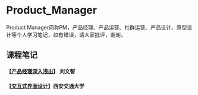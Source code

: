 # Product_Manager
Product Manager简称PM，产品经理、产品运营、社群运营、产品设计、原型设计等个人学习笔记，如有错误，请大家批评，谢谢。

## 课程笔记

#### 【[产品经理深入浅出](https://github.com/SolerHo/Product_Manager/tree/master/%E4%BA%A7%E5%93%81%E7%BB%8F%E7%90%86/%E4%BA%A7%E5%93%81%E7%BB%8F%E7%90%86%E6%B7%B1%E5%85%A5%E6%B5%85%E5%87%BA)】 刘文智

#### 【[交互式界面设计](https://github.com/SolerHo/Product_Manager/tree/master/%E4%BA%A4%E4%BA%92%E5%BC%8F%E7%95%8C%E9%9D%A2%E8%AE%BE%E8%AE%A1)】西安交通大学
